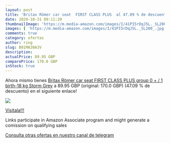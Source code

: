 ```yaml
---
layout: post
title: 'Britax Römer car seat  FIRST CLASS PLUS  al 47.09 % de descuento'
date: 2020-10-31 09:11:20
thumbnailImage: 'https://m.media-amazon.com/images/I/41PI5rDqJ5L._SL200_.jpg'
images: [ 'https://m.media-amazon.com/images/I/41PI5rDqJ5L._SL200_.jpg' ]
comments: true
category: ofertas
author: ring
slug: B01MA30A3V
description:
actualPrice: 89.95 GBP
comparePrice: 170.0 GBP
inStock: true
---
```


Ahora mismo tienes [Britax Römer car seat  FIRST CLASS PLUS  group 0 + / 1  birth-18 kg   Storm Grey](https://www.amazon.co.uk/dp/B01MA30A3V/?tag=tolees0a-21) a 89.95 GBP (original: 170.0 GBP) (47.09 %  de descuento) en el siguiente enlace!

[![](https://m.media-amazon.com/images/I/41PI5rDqJ5L._SL200_.jpg)](https://www.amazon.co.uk/dp/B01MA30A3V/?tag=tolees0a-21)

[Visítala!!!](https://www.amazon.co.uk/dp/B01MA30A3V/?tag=tolees0a-21)

Links participate in Amazon Associate program and might generate a comission on qualifying sales

[Consulta otras ofertas en nuestro canal de telegram](https://t.me/s/ofertas25)

